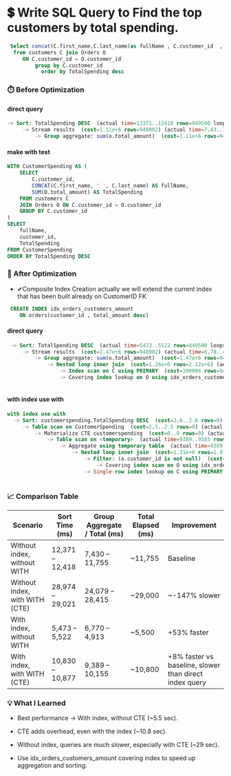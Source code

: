 # 💲 Write SQL Query to Find the top customers by total spending.

``` sql
 Select concat(C.first_name,C.last_name)as fullName , C.customer_id  , sum(total_amount) as TotalSpending
  from customers C join Orders O
     ON C.customer_id = O.customer_id
         group by C.customer_id
           order by TotalSpending desc
```       
### ⏱️ Before Optimization
#### direct query
```sql
-> Sort: TotalSpending DESC  (actual time=12371..12418 rows=849500 loops=1)
     -> Stream results  (cost=1.11e+6 rows=948002) (actual time=7.43..11755 rows=849500 loops=1)
         -> Group aggregate: sum(o.total_amount)  (cost=1.11e+6 rows=948002) (actua...
```

#### make with test 
``` sql
WITH CustomerSpending AS (
    SELECT 
        C.customer_id,
        CONCAT(C.first_name, ' ', C.last_name) AS fullName,
        SUM(O.total_amount) AS TotalSpending
    FROM customers C
    JOIN Orders O ON C.customer_id = O.customer_id
    GROUP BY C.customer_id
)
SELECT 
    fullName,
    customer_id,
    TotalSpending
FROM CustomerSpending
ORDER BY TotalSpending DESC
```

### 🚀 After Optimization
  - ✔Composite Index Creation actually we will extend the current index that has been built already on CustomerID FK

``` sql
 CREATE INDEX idx_orders_customers_amount 
    ON orders(customer_id , total_amount desc) 
```

#### direct query

``` sql
 -> Sort: TotalSpending DESC  (actual time=5473..5522 rows=849500 loops=1)
     -> Stream results  (cost=1.47e+6 rows=948002) (actual time=6.78..4913 rows=849500 loops=1)
         -> Group aggregate: sum(o.total_amount)  (cost=1.47e+6 rows=948002) (actual time=6.77..4548 rows=849500 loops=1)
             -> Nested loop inner join  (cost=1.26e+6 rows=2.12e+6) (actual time=6.76..4217 rows=2e+6 loops=1)
                 -> Index scan on C using PRIMARY  (cost=100086 rows=948002) (actual time=6.73..978 rows=999999 loops=1)
                 -> Covering index lookup on O using idx_orders_customers_amount (customer_id=c.customer_id)  (cost=1 rows=2.24) (actual time=0.00244..0.00306 rows=2 loops=999999)
 

```

#### with index use with 

```sql
with index use with 
  -> Sort: customerspending.TotalSpending DESC  (cost=2.6..2.6 rows=0) (actual time=10830..10877 rows=849500 loops=1)
     -> Table scan on CustomerSpending  (cost=2.5..2.5 rows=0) (actual time=10155..10337 rows=849500 loops=1)
         -> Materialize CTE customerspending  (cost=0..0 rows=0) (actual time=10155..10155 rows=849500 loops=1)
             -> Table scan on <temporary>  (actual time=9389..9585 rows=849500 loops=1)
                 -> Aggregate using temporary table  (actual time=9389..9389 rows=849500 loops=1)
                     -> Nested loop inner join  (cost=1.31e+6 rows=1.91e+6) (actual time=6.77..3364 rows=2e+6 loops=1)
                         -> Filter: (o.customer_id is not null)  (cost=194803 rows=1.91e+6) (actual time=0.737..767 rows=2e+6 loops=1)
                             -> Covering index scan on O using idx_orders_customers_amount  (cost=194803 rows=1.91e+6) (actual time=0.735..669 rows=2e+6 loops=1)
                         -> Single-row index lookup on C using PRIMARY (customer_id=o.customer_id)  (cost=0.482 rows=1) (actual time=0.00118..0.0012 rows=1 loops=2e+6)
 
```
### 📈 Comparison Table


| **Scenario**                        | **Sort Time (ms)** | **Group Aggregate / Total (ms)** | **Total Elapsed (ms)** | **Improvement** |
|------------------------------------|------------------|---------------------------------|-----------------------|----------------|
| Without index, without WITH         | 12,371 – 12,418  | 7,430 – 11,755                 | ~11,755               | Baseline       |
| Without index, with WITH (CTE)      | 28,974 – 29,021  | 24,079 – 28,415                | ~29,000               | ~-147% slower  |
| With index, without WITH            | 5,473 – 5,522    | 6,770 – 4,913                  | ~5,500                | +53% faster    |
| With index, with WITH (CTE)         | 10,830 – 10,877  | 9,389 – 10,155                 | ~10,800               | +8% faster vs baseline, slower than direct index query |

### 💡 What I Learned 
 
- Best performance → With index, without CTE (~5.5 sec).

- CTE adds overhead, even with the index (~10.8 sec).

- Without index, queries are much slower, especially with CTE (~29 sec).

- Use idx_orders_customers_amount covering index to speed up aggregation and sorting.


